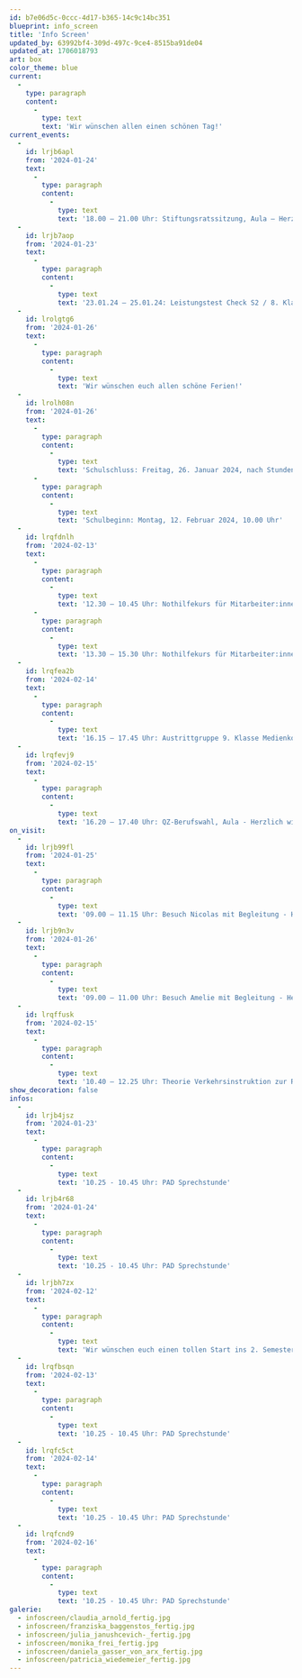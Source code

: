 ```yaml
---
id: b7e06d5c-0ccc-4d17-b365-14c9c14bc351
blueprint: info_screen
title: 'Info Screen'
updated_by: 63992bf4-309d-497c-9ce4-8515ba91de04
updated_at: 1706018793
art: box
color_theme: blue
current:
  -
    type: paragraph
    content:
      -
        type: text
        text: 'Wir wünschen allen einen schönen Tag!'
current_events:
  -
    id: lrjb6apl
    from: '2024-01-24'
    text:
      -
        type: paragraph
        content:
          -
            type: text
            text: '18.00 – 21.00 Uhr: Stiftungsratssitzung, Aula – Herzlich willkommen!'
  -
    id: lrjb7aop
    from: '2024-01-23'
    text:
      -
        type: paragraph
        content:
          -
            type: text
            text: '23.01.24 – 25.01.24: Leistungstest Check S2 / 8. Klassen, Papier-Tests – Viel Glück!'
  -
    id: lrolgtg6
    from: '2024-01-26'
    text:
      -
        type: paragraph
        content:
          -
            type: text
            text: 'Wir wünschen euch allen schöne Ferien!'
  -
    id: lrolh08n
    from: '2024-01-26'
    text:
      -
        type: paragraph
        content:
          -
            type: text
            text: 'Schulschluss: Freitag, 26. Januar 2024, nach Stundenplan'
      -
        type: paragraph
        content:
          -
            type: text
            text: 'Schulbeginn: Montag, 12. Februar 2024, 10.00 Uhr'
  -
    id: lrqfdnlh
    from: '2024-02-13'
    text:
      -
        type: paragraph
        content:
          -
            type: text
            text: '12.30 – 10.45 Uhr: Nothilfekurs für Mitarbeiter:innen'
      -
        type: paragraph
        content:
          -
            type: text
            text: '13.30 – 15.30 Uhr: Nothilfekurs für Mitarbeiter:innen'
  -
    id: lrqfea2b
    from: '2024-02-14'
    text:
      -
        type: paragraph
        content:
          -
            type: text
            text: '16.15 – 17.45 Uhr: Austrittgruppe 9. Klasse Medienkompetenz, Aula, Gruppe A + B – Viel Vergnügen!'
  -
    id: lrqfevj9
    from: '2024-02-15'
    text:
      -
        type: paragraph
        content:
          -
            type: text
            text: '16.20 – 17.40 Uhr: QZ-Berufswahl, Aula - Herzlich willkommen!'
on_visit:
  -
    id: lrjb99fl
    from: '2024-01-25'
    text:
      -
        type: paragraph
        content:
          -
            type: text
            text: '09.00 – 11.15 Uhr: Besuch Nicolas mit Begleitung - Herzlich willkommen!'
  -
    id: lrjb9n3v
    from: '2024-01-26'
    text:
      -
        type: paragraph
        content:
          -
            type: text
            text: '09.00 – 11.00 Uhr: Besuch Amelie mit Begleitung - Herzlich willkommen!'
  -
    id: lrqffusk
    from: '2024-02-15'
    text:
      -
        type: paragraph
        content:
          -
            type: text
            text: '10.40 – 12.25 Uhr: Theorie Verkehrsinstruktion zur Radfahrprüfung P4 mit Stephan Roth, S207 – Viel Vergnügen!'
show_decoration: false
infos:
  -
    id: lrjb4jsz
    from: '2024-01-23'
    text:
      -
        type: paragraph
        content:
          -
            type: text
            text: '10.25 - 10.45 Uhr: PAD Sprechstunde'
  -
    id: lrjb4r68
    from: '2024-01-24'
    text:
      -
        type: paragraph
        content:
          -
            type: text
            text: '10.25 - 10.45 Uhr: PAD Sprechstunde'
  -
    id: lrjbh7zx
    from: '2024-02-12'
    text:
      -
        type: paragraph
        content:
          -
            type: text
            text: 'Wir wünschen euch einen tollen Start ins 2. Semester – Viel Erfolg!'
  -
    id: lrqfbsqn
    from: '2024-02-13'
    text:
      -
        type: paragraph
        content:
          -
            type: text
            text: '10.25 - 10.45 Uhr: PAD Sprechstunde'
  -
    id: lrqfc5ct
    from: '2024-02-14'
    text:
      -
        type: paragraph
        content:
          -
            type: text
            text: '10.25 - 10.45 Uhr: PAD Sprechstunde'
  -
    id: lrqfcnd9
    from: '2024-02-16'
    text:
      -
        type: paragraph
        content:
          -
            type: text
            text: '10.25 - 10.45 Uhr: PAD Sprechstunde'
galerie:
  - infoscreen/claudia_arnold_fertig.jpg
  - infoscreen/franziska_baggenstos_fertig.jpg
  - infoscreen/julia_janushcevich-_fertig.jpg
  - infoscreen/monika_frei_fertig.jpg
  - infoscreen/daniela_gasser_von_arx_fertig.jpg
  - infoscreen/patricia_wiedemeier_fertig.jpg
---
```


